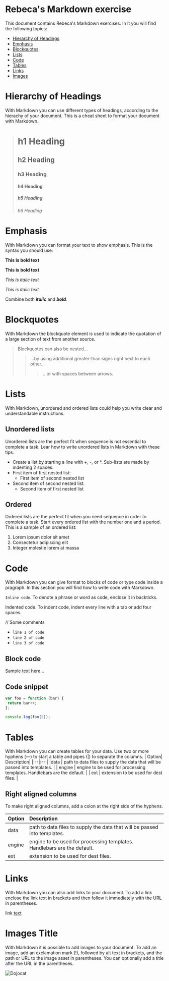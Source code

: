 # Rebeca's Markdown exercise
This document contains Rebeca's Markdown exercises. In it you will find the following topics:
* [Hierarchy of Headings](#hierarchy-of-headings)
* [Emphasis](#emphasis)
* [Blockquotes](#blockquotes)
* [Lists](#lists)
* [Code](#code)
* [Tables](#tables)
* [Links](#links)
* [Images](#images)
 
# Hierarchy of Headings
 
With Markdown you can use different types of headings, according to the hierachy of your document. This is a cheat sheet to format your document with Markdown.
 
> # h1 Heading
> ## h2 Heading
> ### h3 Heading
> #### h4 Heading
> ##### h5 Heading
> ###### h6 Heading
 
# Emphasis
With Markdown you can format your text to show emphasis. This is the syntax you should use:
 
**This is bold text**
 
**This is bold text**
 
*This is italic text*
 
*This is italic text*
 
Combine both ***italic*** and ***bold***. 
 
 
# Blockquotes
 
With Markdown the blockquote element is used to indicate the quotation of a large section of text from another source.
 
>Blockquotes can also be nested...
>>...by using additional greater-than signs right next to each other...
>>>...or with spaces between arrows.
 
 
# Lists
 
With Markdown, unordered and ordered lists could help you write clear and understandable instructions.
 
## Unordered lists
Unordered lists are the perfect fit when sequence is not essential to complete a task. Lear how to write unordered lists in Markdown with these tips.
* Create a list by starting a line with +, -, or *.  Sub-lists are made by indenting 2 spaces: 
 * First item of first nested list:
   * First item of second nested list
 * Second item of second nested list.
   * Second item of first nested list
 
 
## Ordered
Ordered lists are the perfect fit when you need sequence in order to complete a task. Start every ordered list with the number one and a period. This is a sample of an ordered list: 
1. Lorem ipsum dolor sit amet
2. Consectetur adipiscing elit
3. Integer molestie lorem at massa
 
# Code
With Markdown you can give format to blocks of code or type code inside a pragraph. In this section you will find how to write code with Markdown.
 
`Inline code`. To denote a phrase or word as code, enclose it in backticks.
 
   Indented code. To indent code, indent every line with a tab or add four spaces.
 
// Some comments
* `line 1 of code`
* `line 2 of code`
* `line 3 of code`
 
 
## Block code
 
 
   Sample text here...
 
 
## Code snippet
 
```js
var foo = function (bar) {
 return bar++;
};
 
console.log(foo(5));
```
 
# Tables
With Markdown you can create tables for your data. Use two or more hyphens (––) to start a table and pipes (|) to separate the columns.
| Option|  Description|
|:--|:--:|
|data  | path to data files to supply the data that will be passed into templates. |
| engine | engine to be used for processing templates. Handlebars are the default. |
| ext  |  extension to be used for dest files. |
 
## Right aligned columns
To make right aligned columns, add a colon at the right side of the hyphens.
 
| Option|  Description|
|:--|:--|
|data  | path to data files to supply the data that will be passed into templates.
|engine | engine to be used for processing templates. Handlebars are the default.
|ext   |  extension to be used for dest files.
 
 
# Links
With Markdown you can also add links to your document. To add a link enclose the link text in brackets and then follow it immediately with the URL in parentheses. 
 
link [text](http://dev.nodeca.com)
 
 
# Images Title
With Markdown it is possible to add images to your document. To add an image, add an exclamation mark (!), followed by alt text in brackets, and the path or URL to the image asset in parentheses. You can optionally add a title after the URL in the parentheses.
 
 
![Dojocat](https://octodex.github.com/images/dojocat.jpg)


